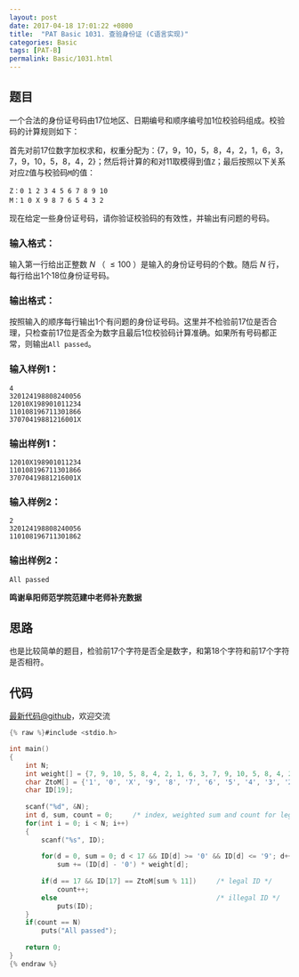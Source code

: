 ```yaml
---
layout: post
date: 2017-04-18 17:01:22 +0800
title:  "PAT Basic 1031. 查验身份证 (C语言实现)"
categories: Basic
tags: [PAT-B]
permalink: Basic/1031.html
---
```


## 题目

一个合法的身份证号码由17位地区、日期编号和顺序编号加1位校验码组成。校验码的计算规则如下：

首先对前17位数字加权求和，权重分配为：{7，9，10，5，8，4，2，1，6，3，7，9，10，5，8，4，2}；然后将计算的和对11取模得到值`Z`；最后按照以下关系对应`Z`值与校验码`M`的值：

    
    
    Z：0 1 2 3 4 5 6 7 8 9 10
    M：1 0 X 9 8 7 6 5 4 3 2
    

现在给定一些身份证号码，请你验证校验码的有效性，并输出有问题的号码。

### 输入格式：

输入第一行给出正整数 $N$ （ $\le 100$ ）是输入的身份证号码的个数。随后 $N$ 行，每行给出1个18位身份证号码。

### 输出格式：

按照输入的顺序每行输出1个有问题的身份证号码。这里并不检验前17位是否合理，只检查前17位是否全为数字且最后1位校验码计算准确。如果所有号码都正常，则输出`All
passed`。

### 输入样例1：

    
    
    4
    320124198808240056
    12010X198901011234
    110108196711301866
    37070419881216001X
    

### 输出样例1：

    
    
    12010X198901011234
    110108196711301866
    37070419881216001X
    

### 输入样例2：

    
    
    2
    320124198808240056
    110108196711301862
    

### 输出样例2：

    
    
    All passed
    

**鸣谢阜阳师范学院范建中老师补充数据**



## 思路

也是比较简单的题目，检验前17个字符是否全是数字，和第18个字符和前17个字符是否相符。

## 代码

[最新代码@github](https://github.com/OliverLew/PAT/blob/master/PATBasic/1031.c)，欢迎交流
```c
{% raw %}#include <stdio.h>

int main()
{
    int N;
    int weight[] = {7, 9, 10, 5, 8, 4, 2, 1, 6, 3, 7, 9, 10, 5, 8, 4, 2};
    char ZtoM[] = {'1', '0', 'X', '9', '8', '7', '6', '5', '4', '3', '2'};
    char ID[19];
    
    scanf("%d", &N);
    int d, sum, count = 0;     /* index, weighted sum and count for legal IDs */
    for(int i = 0; i < N; i++)
    {
        scanf("%s", ID);
        
        for(d = 0, sum = 0; d < 17 && ID[d] >= '0' && ID[d] <= '9'; d++)
            sum += (ID[d] - '0') * weight[d];
        
        if(d == 17 && ID[17] == ZtoM[sum % 11])     /* legal ID */
            count++;
        else                                        /* illegal ID */
            puts(ID);
    }
    if(count == N)
        puts("All passed");
    
    return 0;
}
{% endraw %}
```